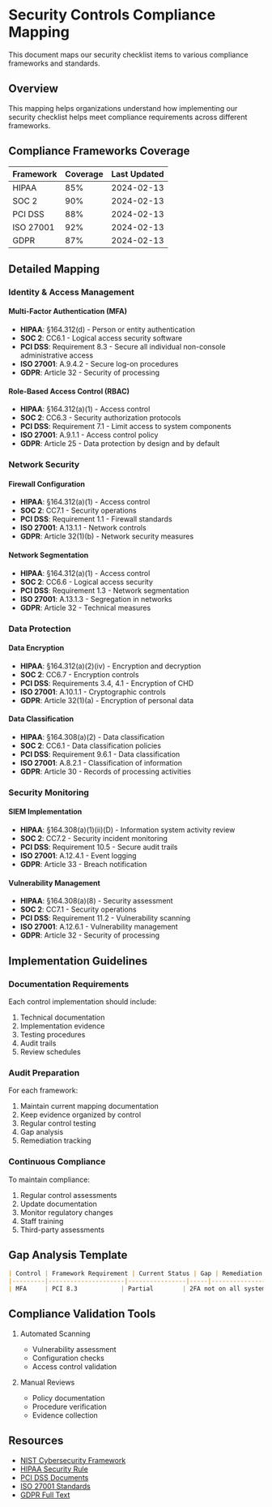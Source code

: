 # Security Controls Compliance Mapping

This document maps our security checklist items to various compliance frameworks and standards.

## Overview

This mapping helps organizations understand how implementing our security checklist helps meet compliance requirements across different frameworks.

## Compliance Frameworks Coverage

| Framework | Coverage | Last Updated |
|-----------|----------|--------------|
| HIPAA | 85% | 2024-02-13 |
| SOC 2 | 90% | 2024-02-13 |
| PCI DSS | 88% | 2024-02-13 |
| ISO 27001 | 92% | 2024-02-13 |
| GDPR | 87% | 2024-02-13 |

## Detailed Mapping

### Identity & Access Management

#### Multi-Factor Authentication (MFA)
- **HIPAA**: §164.312(d) - Person or entity authentication
- **SOC 2**: CC6.1 - Logical access security software
- **PCI DSS**: Requirement 8.3 - Secure all individual non-console administrative access
- **ISO 27001**: A.9.4.2 - Secure log-on procedures
- **GDPR**: Article 32 - Security of processing

#### Role-Based Access Control (RBAC)
- **HIPAA**: §164.312(a)(1) - Access control
- **SOC 2**: CC6.3 - Security authorization protocols
- **PCI DSS**: Requirement 7.1 - Limit access to system components
- **ISO 27001**: A.9.1.1 - Access control policy
- **GDPR**: Article 25 - Data protection by design and by default

### Network Security

#### Firewall Configuration
- **HIPAA**: §164.312(a)(1) - Access control
- **SOC 2**: CC7.1 - Security operations
- **PCI DSS**: Requirement 1.1 - Firewall standards
- **ISO 27001**: A.13.1.1 - Network controls
- **GDPR**: Article 32(1)(b) - Network security measures

#### Network Segmentation
- **HIPAA**: §164.312(a)(1) - Access control
- **SOC 2**: CC6.6 - Logical access security
- **PCI DSS**: Requirement 1.3 - Network segmentation
- **ISO 27001**: A.13.1.3 - Segregation in networks
- **GDPR**: Article 32 - Technical measures

### Data Protection

#### Data Encryption
- **HIPAA**: §164.312(a)(2)(iv) - Encryption and decryption
- **SOC 2**: CC6.7 - Encryption controls
- **PCI DSS**: Requirements 3.4, 4.1 - Encryption of CHD
- **ISO 27001**: A.10.1.1 - Cryptographic controls
- **GDPR**: Article 32(1)(a) - Encryption of personal data

#### Data Classification
- **HIPAA**: §164.308(a)(2) - Data classification
- **SOC 2**: CC6.1 - Data classification policies
- **PCI DSS**: Requirement 9.6.1 - Data classification
- **ISO 27001**: A.8.2.1 - Classification of information
- **GDPR**: Article 30 - Records of processing activities

### Security Monitoring

#### SIEM Implementation
- **HIPAA**: §164.308(a)(1)(ii)(D) - Information system activity review
- **SOC 2**: CC7.2 - Security incident monitoring
- **PCI DSS**: Requirement 10.5 - Secure audit trails
- **ISO 27001**: A.12.4.1 - Event logging
- **GDPR**: Article 33 - Breach notification

#### Vulnerability Management
- **HIPAA**: §164.308(a)(8) - Security assessment
- **SOC 2**: CC7.1 - Security operations
- **PCI DSS**: Requirement 11.2 - Vulnerability scanning
- **ISO 27001**: A.12.6.1 - Vulnerability management
- **GDPR**: Article 32 - Security of processing

## Implementation Guidelines

### Documentation Requirements

Each control implementation should include:
1. Technical documentation
2. Implementation evidence
3. Testing procedures
4. Audit trails
5. Review schedules

### Audit Preparation

For each framework:
1. Maintain current mapping documentation
2. Keep evidence organized by control
3. Regular control testing
4. Gap analysis
5. Remediation tracking

### Continuous Compliance

To maintain compliance:
1. Regular control assessments
2. Update documentation
3. Monitor regulatory changes
4. Staff training
5. Third-party assessments

## Gap Analysis Template

```markdown
| Control | Framework Requirement | Current Status | Gap | Remediation Plan |
|---------|---------------------|----------------|-----|------------------|
| MFA     | PCI 8.3            | Partial        | 2FA not on all systems | Q2 2024 Implementation |
```

## Compliance Validation Tools

1. Automated Scanning
   - Vulnerability assessment
   - Configuration checks
   - Access control validation

2. Manual Reviews
   - Policy documentation
   - Procedure verification
   - Evidence collection

## Resources

- [NIST Cybersecurity Framework](https://www.nist.gov/cyberframework)
- [HIPAA Security Rule](https://www.hhs.gov/hipaa/for-professionals/security)
- [PCI DSS Documents](https://www.pcisecuritystandards.org)
- [ISO 27001 Standards](https://www.iso.org/isoiec-27001-information-security.html)
- [GDPR Full Text](https://gdpr-info.eu/)
